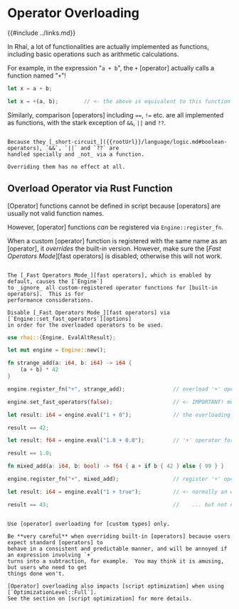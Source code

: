 Operator Overloading
====================

{{#include ../links.md}}

In Rhai, a lot of functionalities are actually implemented as functions, including basic operations
such as arithmetic calculations.

For example, in the expression "`a + b`", the `+` [operator] actually calls a function named "`+`"!

```rust
let x = a + b;

let x = +(a, b);        // <- the above is equivalent to this function call
```

Similarly, comparison [operators] including `==`, `!=` etc. are all implemented as functions,
with the stark exception of `&&`, `||` and `??`.

~~~admonish warning.small "`&&`, `||` and `??` cannot be overloaded"

Because they [_short-circuit_]({{rootUrl}}/language/logic.md#boolean-operators), `&&`, `||` and `??` are
handled specially and _not_ via a function.

Overriding them has no effect at all.
~~~


Overload Operator via Rust Function
-----------------------------------

[Operator] functions cannot be defined in script because [operators] are usually not valid function names.

However, [operator] functions _can_ be registered via `Engine::register_fn`.

When a custom [operator] function is registered with the same name as an [operator],
it _overrides_ the built-in version.  However, make sure the [_Fast Operators Mode_][fast operators]
is disabled; otherwise this will not work.

```admonish warning.small "Must turn off _Fast Operators Mode_"

The [_Fast Operators Mode_][fast operators], which is enabled by default, causes the [`Engine`]
to _ignore_ all custom-registered operator functions for [built-in operators].  This is for
performance considerations.

Disable [_Fast Operators Mode_][fast operators] via [`Engine::set_fast_operators`][options]
in order for the overloaded operators to be used.
```

```rust
use rhai::{Engine, EvalAltResult};

let mut engine = Engine::new();

fn strange_add(a: i64, b: i64) -> i64 {
    (a + b) * 42
}

engine.register_fn("+", strange_add);               // overload '+' operator for two integers!

engine.set_fast_operators(false);                   // <- IMPORTANT! must turn off Fast Operators Mode

let result: i64 = engine.eval("1 + 0");             // the overloading version is used

result == 42;

let result: f64 = engine.eval("1.0 + 0.0");         // '+' operator for two floats not overloaded

result == 1.0;

fn mixed_add(a: i64, b: bool) -> f64 { a + if b { 42 } else { 99 } }

engine.register_fn("+", mixed_add);                 // register '+' operator for an integer and a bool

let result: i64 = engine.eval("1 + true");          // <- normally an error...

result == 43;                                       //    ... but not now
```

```admonish danger.small "Considerations"

Use [operator] overloading for [custom types] only.

Be **very careful** when overriding built-in [operators] because users expect standard [operators] to
behave in a consistent and predictable manner, and will be annoyed if an expression involving `+`
turns into a subtraction, for example.  You may think it is amusing, but users who need to get
things done won't.

[Operator] overloading also impacts [script optimization] when using [`OptimizationLevel::Full`].
See the section on [script optimization] for more details.
```
